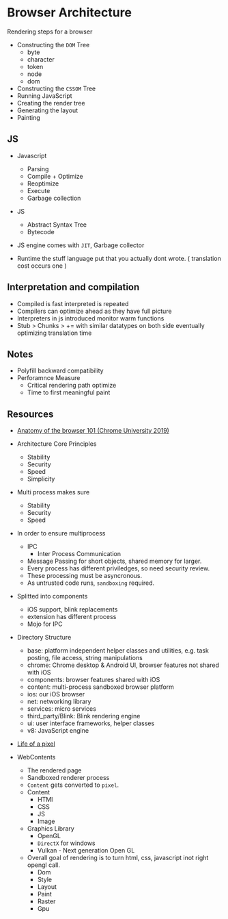 # Browser Architecture

Rendering steps for a browser
- Constructing the `DOM` Tree
    - byte
    - character
    - token
    - node
    - dom
- Constructing the `CSSOM` Tree
- Running JavaScript
- Creating the render tree
- Generating the layout
- Painting

## JS
- Javascript
    - Parsing
    - Compile + Optimize
    - Reoptimize
    - Execute
    - Garbage collection
- JS 
    - Abstract Syntax Tree
    - Bytecode

- JS engine comes with `JIT`, Garbage collector
- Runtime the stuff language put that you actually dont wrote. ( translation cost occurs one )

## Interpretation and compilation
- Compiled is fast interpreted is repeated
- Compilers can optimize ahead as they have full picture
- Interpreters in js introduced monitor warm functions
- Stub > Chunks > += with similar datatypes on both side
eventually optimizing translation time

## Notes
- Polyfill backward compatibility
- Perforamnce Measure
    - Critical rendering path optimize
    - Time to first meaningful paint

## Resources
- [Anatomy of the browser 101 (Chrome University 2019)](https://www.youtube.com/watch?v=PzzNuCk-e0Y&list=RDCMUCnUYZLuoy1rq1aVMwx4aTzw&start_radio=1&ab_channel=GoogleChromeDevelopers)

- Architecture Core Principles
    - Stability
    - Security
    - Speed
    - Simplicity

- Multi process makes sure
    - Stability
    - Security
    - Speed
    
- In order to ensure multiprocess
    - IPC 
        - Inter Process Communication
    - Message Passing for short objects, shared memory for larger.
    - Every process has different priviledges, so need security review.
    - These processing must be asyncronous.
    - As untrusted code runs, `sandboxing` required.

- Splitted into components
    - iOS support, blink replacements
    - extension has different process
    - Mojo for IPC 

- Directory Structure
    - base: platform independent helper classes and utilities, e.g. task posting, file access, string manipulations
    - chrome: Chrome desktop & Android Ul, browser features not shared with iOS
    - components: browser features shared with iOS
    - content: multi-process sandboxed browser platform
    - ios: our iOS browser
    - net: networking library
    - services: micro services
    - third_party/Blink: Blink rendering engine
    - ui: user interface frameworks, helper classes
    - v8: JavaScript engine

- [Life of a pixel](https://www.youtube.com/watch?v=m-J-tbAlFic&ab_channel=GoogleChromeDevelopers)

- WebContents
    - The rendered page
    - Sandboxed renderer process
    - `Content` gets converted to `pixel`.
    - Content
        - HTMl
        - CSS
        - JS
        - Image
    - Graphics Library
        - OpenGL
        - `DirectX` for windows
        - Vulkan - Next generation Open GL
    - Overall goal of rendering is to turn html, css, javascript inot right opengl call.
        - Dom
        - Style
        - Layout
        - Paint
        - Raster
        - Gpu